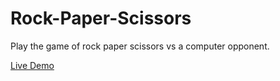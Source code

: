 # Rock-Paper-Scissors
Play the game of rock paper scissors vs a computer opponent.

[Live Demo](https://nicrodri.github.io/Rock-Paper-Scissors/)
